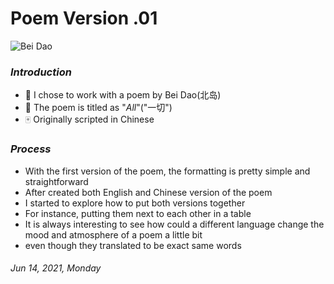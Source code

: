 # Poem Version .01

![Bei Dao](https://flet100.files.wordpress.com/2016/06/bei-dao-21.jpg?w=250)

### *Introduction*

* 🎲 I chose to work with a poem by Bei Dao(北岛)
* 📜 The poem is titled as "*All*"("一切")
* 🀄️ Originally scripted in Chinese

### *Process*
- With the first version of the poem, the formatting is pretty simple and straightforward
- After created both English and Chinese version of the poem
- I started to explore how to put both versions together
- For instance, putting them next to each other in a table
- It is always interesting to see how could a different language change the mood and atmosphere of a poem a little bit
- even though they translated to be exact same words


 ###### *Jun 14, 2021, Monday*
